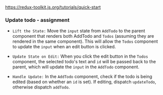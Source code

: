 https://redux-toolkit.js.org/tutorials/quick-start


### Update todo - assignment
- `Lift the State:` Move the `input` state from `AddTodo` to the parent component that renders both AddTodo and `Todos` (assuming they are rendered in the same component). This will allow the `Todos` component to update the `input` when an edit button is clicked.

- `Update State on Edit:` When you click the edit button in the `Todos` component, the selected todo's text and `id` will be passed back to the parent, which will update the `input` in the `AddTodo` component.

- `Handle Update:` In the `AddTodo` component, check if the todo is being edited (based on whether an `id` is set). If editing, dispatch `updateTodo`, otherwise dispatch `addTodo`.